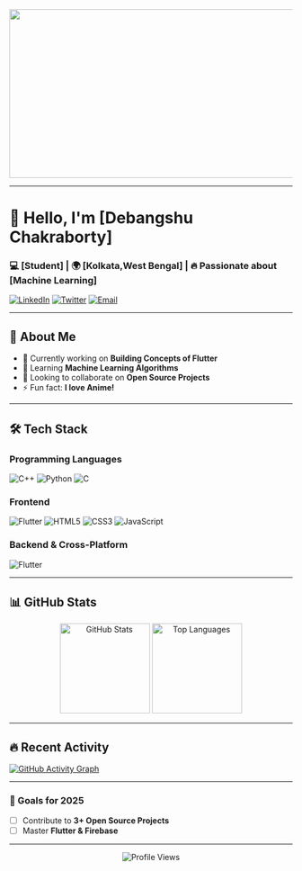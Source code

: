 <div align="center">
  <img src="[https://media.giphy.com/media/v1.Y2lkPTc5MGI3NjExcW5jZ3F4b2V4Y3F0Z3J0eGJ6N2VtZzV5b2VjY2JtY2ZqZzB1eGZ1ZyZlcD12MV9pbnRlcm5hbF9naWZfYnlfaWQmY3Q9Zw/L1R1tvI9svkIWwpVYr/giphy.gif](https://www.pinterest.com/pin/programmer-day-porforever--313985405251921509/)" width="600" height="300"/>
</div>

---

# 👋 Hello, I'm [Debangshu Chakraborty]  
### **💻 [Student] | 🌍 [Kolkata,West Bengal] | 🔥 Passionate about [Machine Learning]**  

[![LinkedIn](https://img.shields.io/badge/dynamic/xml?color=0077B5&label=💼_LinkedIn&query=%24.foo&url=https%3A%2F%2Fexample.com%2Fdata.xml&logo=linkedin&logoColor=white&style=flat&labelColor=0077B5)](https://www.linkedin.com/in/debangshu-chakraborty-4b7714218/)
[![Twitter](https://img.shields.io/badge/dynamic/xml?color=1DA1F2&label=🐦_Twitter&query=%24.foo&url=https%3A%2F%2Fexample.com%2Fdata.xml&logo=twitter&logoColor=white&style=flat&labelColor=1DA1F2)](https://twitter.com/yourhandle](https://x.com/_debangshu2k5))
[![Email](https://img.shields.io/badge/dynamic/xml?color=D14836&label=📧_Email&query=%24.foo&url=https%3A%2F%2Fexample.com%2Fdata.xml&logo=gmail&logoColor=white&style=flat&labelColor=D14836)](chakrabortydebangshu8@gmail.com)

---

## **🚀 About Me**  
- 🔭 Currently working on **Building Concepts of Flutter**  
- 🌱 Learning **Machine Learning Algorithms**  
- 👯 Looking to collaborate on **Open Source Projects**    
- ⚡ Fun fact: **I love Anime!**  

---

## **🛠️ Tech Stack**  

### **Programming Languages**  
![C++](https://img.shields.io/badge/dynamic/xml?color=00599C&label=C++&query=%24.foo&url=https%3A%2F%2Fexample.com%2Fdata.xml&logo=c%2B%2B&logoColor=white&style=flat&labelColor=00599C)
![Python](https://img.shields.io/badge/dynamic/xml?color=3776AB&label=Python&query=%24.foo&url=https%3A%2F%2Fexample.com%2Fdata.xml&logo=python&logoColor=white&style=flat&labelColor=3776AB)
![C](https://img.shields.io/badge/dynamic/xml?color=A8B9CC&label=C&query=%24.foo&url=https%3A%2F%2Fexample.com%2Fdata.xml&logo=c&logoColor=black&style=flat&labelColor=A8B9CC)

### **Frontend**  
![Flutter](https://img.shields.io/badge/dynamic/xml?color=02569B&label=Flutter&query=%24.foo&url=https%3A%2F%2Fexample.com%2Fdata.xml&logo=flutter&logoColor=white&style=flat&labelColor=02569B)
![HTML5](https://img.shields.io/badge/dynamic/xml?color=E34F26&label=HTML5&query=%24.foo&url=https%3A%2F%2Fexample.com%2Fdata.xml&logo=html5&logoColor=white&style=flat&labelColor=E34F26)
![CSS3](https://img.shields.io/badge/dynamic/xml?color=1572B6&label=CSS3&query=%24.foo&url=https%3A%2F%2Fexample.com%2Fdata.xml&logo=css3&logoColor=white&style=flat&labelColor=1572B6)
![JavaScript](https://img.shields.io/badge/dynamic/xml?color=F7DF1E&label=JavaScript&query=%24.foo&url=https%3A%2F%2Fexample.com%2Fdata.xml&logo=javascript&logoColor=black&style=flat&labelColor=F7DF1E)

### **Backend & Cross-Platform**  
![Flutter](https://img.shields.io/badge/dynamic/xml?color=02569B&label=Flutter&query=%24.foo&url=https%3A%2F%2Fexample.com%2Fdata.xml&logo=flutter&logoColor=white&style=flat&labelColor=02569B)

---

## **📊 GitHub Stats**  

<div align="center">
  <img src="https://github-readme-stats.vercel.app/api?username=debangshuc&show_icons=true&theme=radical" alt="GitHub Stats" height="160"/>
  <img src="https://github-readme-stats.vercel.app/api/top-langs/?username=debangshuc&layout=compact&theme=radical" alt="Top Languages" height="160"/>
</div>

---

## **🔥 Recent Activity**  
[![GitHub Activity Graph](https://activity-graph.herokuapp.com/graph?username=debangshuc&theme=react-dark)](https://github.com/debangshu)

---


### **🎯 Goals for 2025**  
- [ ] Contribute to **3+ Open Source Projects**  
- [ ] Master **Flutter & Firebase**    

---

<div align="center">
  <img src="https://komarev.com/ghpvc/?username=yourusername&label=Profile%20Views&color=blueviolet" alt="Profile Views"/>
</div>
